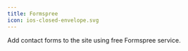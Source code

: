 ```yaml
---
title: Formspree
icon: ios-closed-envelope.svg
---
```


Add contact forms to the site using free Formspree service.